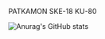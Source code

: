 PATKAMON SKE-18 KU-80

![Anurag's GitHub stats](https://github-readme-stats.vercel.app/api?username=patkamon&show_icons=true&theme=dracula)
